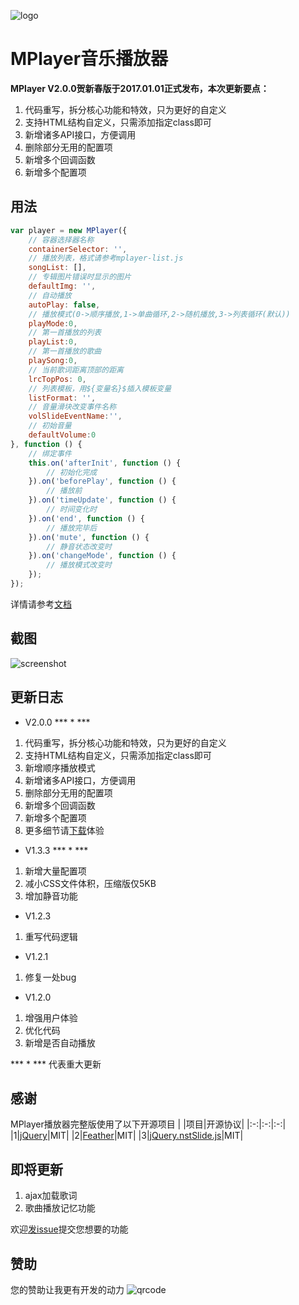 ![logo][1]
# MPlayer音乐播放器

**MPlayer V2.0.0贺新春版于2017.01.01正式发布，本次更新要点：**
1. 代码重写，拆分核心功能和特效，只为更好的自定义
2. 支持HTML结构自定义，只需添加指定class即可
3. 新增诸多API接口，方便调用
4. 删除部分无用的配置项
5. 新增多个回调函数
6. 新增多个配置项

## 用法
```javascript
var player = new MPlayer({
	// 容器选择器名称
	containerSelector: '',
	// 播放列表，格式请参考mplayer-list.js
	songList: [],
	// 专辑图片错误时显示的图片
	defaultImg: '',
	// 自动播放
	autoPlay: false,
	// 播放模式(0->顺序播放,1->单曲循环,2->随机播放,3->列表循环(默认))
	playMode:0,
	// 第一首播放的列表
	playList:0,
	// 第一首播放的歌曲
	playSong:0,
	// 当前歌词距离顶部的距离
	lrcTopPos: 0,
	// 列表模板，用${变量名}$插入模板变量
	listFormat: '',
	// 音量滑块改变事件名称
	volSlideEventName:'',
	// 初始音量
	defaultVolume:0
}, function () {
	// 绑定事件
	this.on('afterInit', function () {
		// 初始化完成
	}).on('beforePlay', function () {
		// 播放前
	}).on('timeUpdate', function () {
	    // 时间变化时
	}).on('end', function () {
		// 播放完毕后
	}).on('mute', function () {
	    // 静音状态改变时
	}).on('changeMode', function () {
		// 播放模式改变时
	});
});
```
详情请参考[文档][2]

## 截图
![screenshot][3]

## 更新日志
* V2.0.0 *** * ***
1. 代码重写，拆分核心功能和特效，只为更好的自定义
2. 支持HTML结构自定义，只需添加指定class即可
3. 新增顺序播放模式
4. 新增诸多API接口，方便调用
5. 删除部分无用的配置项
6. 新增多个回调函数
7. 新增多个配置项
8. 更多细节请[下载][4]体验

* V1.3.3 *** * ***
1. 新增大量配置项
2. 减小CSS文件体积，压缩版仅5KB
3. 增加静音功能

* V1.2.3
1. 重写代码逻辑

* V1.2.1
1. 修复一处bug

* V1.2.0
1. 增强用户体验
2. 优化代码
3. 新增是否自动播放

*** * *** 代表重大更新

## 感谢
MPlayer播放器完整版使用了以下开源项目
|&nbsp;|项目|开源协议|
|:-:|:-:|:-:|
|1|[jQuery][5]|MIT|
|2|[Feather][6]|MIT|
|3|[jQuery.nstSlide.js][7]|MIT|

## 即将更新
1. ajax加载歌词
2. 歌曲播放记忆功能

欢迎[发issue][8]提交您想要的功能

## 赞助
您的赞助让我更有开发的动力
![qrcode][9]


[1]: http://0936zz.github.io/mplayer/static/img/logo_w.png
[2]: http://0936zz.github.io/mplayer/
[3]: http://0936zz.github.io/mplayer/static/img/screenshot.png
[4]: https://github.com/0936zz/mplayer/archive/master.zip
[5]: http://jquery.com/
[6]: http://colebemis.com/feather/
[7]: http://lokku.github.io/jquery-nstslider/
[8]: https://github.com/0936zz/mplayer/issues/new/
[9]: http://0936zz.github.io/mplayer/static/img/qrcode.png